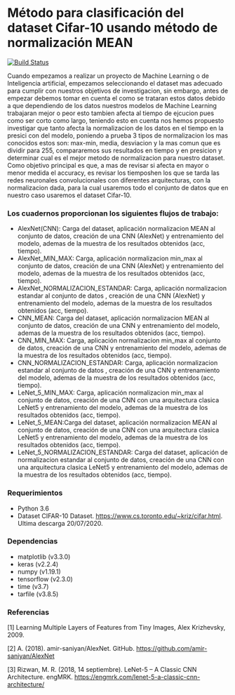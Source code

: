 # Método para clasificación del dataset Cifar-10 usando método de normalización MEAN
[![Build Status](https://travis-ci.org/joemccann/dillinger.svg?branch=master)](https://travis-ci.org/joemccann/dillinger)

Cuando empezamos a realizar un proyecto de Machine Learning o de Inteligencia artificial, empezamos seleccionando el dataset mas adecuado para cumplir con nuestros objetivos de investigacion, sin embargo, antes de empezar debemos tomar en cuenta el como se trataran estos datos debido a que dependiendo de los datos nuestros modelos de Machine Learning trabajaran mejor o peor esto tambien afecta al tiempo de ejcucion pues como ser corto como largo, teniendo esto en cuenta nos hemos propuesto investigar que tanto afecta la normalizacion de los datos en el tiempo en la presici con del modelo, poniendo a prueba 3 tipos de normalizacion los mas conocidos estos son: max-min, media, desviacion y la mas comun que es dividir para 255, compararemos sus resultados en tiempo y en presicion y determinar cual es el mejor metodo
de normalizacion para nuestro dataset. 
Como objetivo principal es que, a mas de revisar si afecta en mayor o menor medida el accuracy, es revisar los tiemposhen los que se tarda las redes neuronales convolucionales con diferentes arquitecturas, con la normalizacion dada, para la cual usaremos todo el conjunto de datos que en nuestro caso usaremos el dataset Cifar-10.

### Los cuadernos proporcionan los siguientes flujos de trabajo:
- AlexNet(CNN): Carga del dataset, aplicación normalizacion MEAN al conjunto de datos, creación de una CNN (AlexNet) y entrenamiento del modelo, ademas de la muestra de los resultados obtenidos (acc, tiempo).
- AlexNet_MIN_MAX: Carga, aplicación normalizacion min_max al conjunto de datos, creación de una CNN (AlexNet) y entrenamiento del modelo, ademas de la muestra de los resultados obtenidos (acc, tiempo).
- AlexNet_NORMALIZACION_ESTANDAR: Carga, aplicación normalizacion estandar al conjunto de datos , creación de una CNN (AlexNet) y entrenamiento del modelo, ademas de la muestra de los resultados obtenidos (acc, tiempo).
- CNN_MEAN: Carga del dataset, aplicación normalizacion MEAN al conjunto de datos, creación de una CNN y entrenamiento del modelo, ademas de la muestra de los resultados obtenidos (acc, tiempo).
- CNN_MIN_MAX: Carga, aplicación normalizacion min_max al conjunto de datos, creación de una CNN y entrenamiento del modelo, ademas de la muestra de los resultados obtenidos (acc, tiempo).
- CNN_NORMALIZACION_ESTANDAR: Carga, aplicación normalizacion estandar al conjunto de datos , creación de una CNN y entrenamiento del modelo, ademas de la muestra de los resultados obtenidos (acc, tiempo).
- LeNet_5_MIN_MAX: Carga, aplicación normalizacion min_max al conjunto de datos, creación de una CNN con una arquitectura clasica LeNet5 y entrenamiento del modelo, ademas de la muestra de los resultados obtenidos (acc, tiempo).
- LeNet_5_MEAN:Carga del dataset, aplicación normalizacion MEAN al conjunto de datos, creación de una CNN con una arquitectura clasica LeNet5 y entrenamiento del modelo, ademas de la muestra de los resultados obtenidos (acc, tiempo).
- LeNet_5_NORMALIZACION_ESTANDAR: Carga del dataset, aplicación de normalizacion estandar al conjunto de datos, creación de una CNN con una arquitectura clasica LeNet5 y entrenamiento del modelo, ademas de la muestra de los resultados obtenidos (acc, tiempo).

### Requerimientos
 - Python 3.6
 - Dataset CIFAR-10 Dataset. https://www.cs.toronto.edu/~kriz/cifar.html. Ultima descarga 20/07/2020.
### Dependencias                                                                              
- matplotlib (v3.3.0)
- keras (v2.2.4)
- numpy (v1.19.1)    
- tensorflow (v2.3.0)
- time (v3.7)
- tarfile (v3.8.5)
### Referencias  
[1] Learning Multiple Layers of Features from Tiny Images, Alex Krizhevsky, 2009.

[2] A. (2018). amir-saniyan/AlexNet. GitHub. https://github.com/amir-saniyan/AlexNet

[3] Rizwan, M. R. (2018, 14 septiembre). LeNet-5 – A Classic CNN Architecture. engMRK. https://engmrk.com/lenet-5-a-classic-cnn-architecture/
